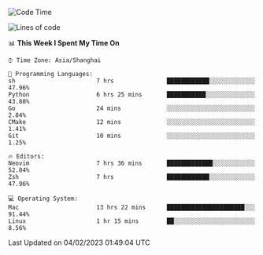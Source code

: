 <!--START_SECTION:waka-->
![Code Time](http://img.shields.io/badge/Code%20Time-1%2C126%20hrs%2020%20mins-blue)

![Lines of code](https://img.shields.io/badge/From%20Hello%20World%20I%27ve%20Written-24%20Thousand%20lines%20of%20code-blue)

📊 **This Week I Spent My Time On** 

```text
⌚︎ Time Zone: Asia/Shanghai

💬 Programming Languages: 
sh                       7 hrs               ████████████░░░░░░░░░░░░░   47.96% 
Python                   6 hrs 25 mins       ███████████░░░░░░░░░░░░░░   43.88% 
Go                       24 mins             ░░░░░░░░░░░░░░░░░░░░░░░░░   2.84% 
CMake                    12 mins             ░░░░░░░░░░░░░░░░░░░░░░░░░   1.41% 
Git                      10 mins             ░░░░░░░░░░░░░░░░░░░░░░░░░   1.25%

🔥 Editors: 
Neovim                   7 hrs 36 mins       █████████████░░░░░░░░░░░░   52.04% 
Zsh                      7 hrs               ████████████░░░░░░░░░░░░░   47.96%

💻 Operating System: 
Mac                      13 hrs 22 mins      ██████████████████████░░░   91.44% 
Linux                    1 hr 15 mins        ██░░░░░░░░░░░░░░░░░░░░░░░   8.56%

```


 Last Updated on 04/02/2023 01:49:04 UTC
<!--END_SECTION:waka-->
